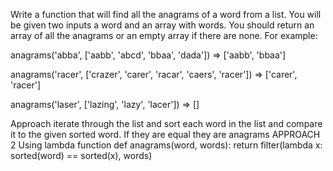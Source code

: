 Write a function that will find all the anagrams of a word from a list. You will be given two inputs a word and an array with words. You should return an array of all the anagrams or an empty array if there are none. For example:

anagrams('abba', ['aabb', 'abcd', 'bbaa', 'dada']) => ['aabb', 'bbaa']

anagrams('racer', ['crazer', 'carer', 'racar', 'caers', 'racer']) => ['carer', 'racer']

anagrams('laser', ['lazing', 'lazy',  'lacer']) => []

Approach
iterate through the list and sort each word in the list and compare it to the given sorted word.
If they are equal they are anagrams
 APPROACH 2
 Using lambda function
 def anagrams(word, words):
    return filter(lambda x: sorted(word) == sorted(x), words)
